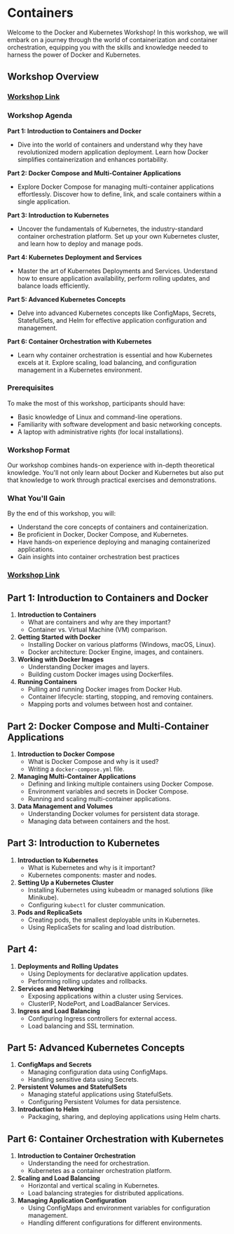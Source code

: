 # Containers

Welcome to the Docker and Kubernetes Workshop! In this workshop, we will embark on a journey through the world of containerization and container orchestration, equipping you with the skills and knowledge needed to harness the power of Docker and Kubernetes.

## Workshop Overview

### [Workshop Link](https://killercoda.com/rsschool/course/modules/ansible-workshop)

### Workshop Agenda

**Part 1: Introduction to Containers and Docker**

* Dive into the world of containers and understand why they have revolutionized modern application deployment. Learn how Docker simplifies containerization and enhances portability.

**Part 2: Docker Compose and Multi-Container Applications**

* Explore Docker Compose for managing multi-container applications effortlessly. Discover how to define, link, and scale containers within a single application.

**Part 3: Introduction to Kubernetes**

* Uncover the fundamentals of Kubernetes, the industry-standard container orchestration platform. Set up your own Kubernetes cluster, and learn how to deploy and manage pods.

**Part 4: Kubernetes Deployment and Services**

* Master the art of Kubernetes Deployments and Services. Understand how to ensure application availability, perform rolling updates, and balance loads efficiently.

**Part 5: Advanced Kubernetes Concepts**

* Delve into advanced Kubernetes concepts like ConfigMaps, Secrets, StatefulSets, and Helm for effective application configuration and management.

**Part 6: Container Orchestration with Kubernetes**

* Learn why container orchestration is essential and how Kubernetes excels at it. Explore scaling, load balancing, and configuration management in a Kubernetes environment.

### Prerequisites

To make the most of this workshop, participants should have:

* Basic knowledge of Linux and command-line operations.
* Familiarity with software development and basic networking concepts.
* A laptop with administrative rights (for local installations).

### Workshop Format

Our workshop combines hands-on experience with in-depth theoretical knowledge. You'll not only learn about Docker and Kubernetes but also put that knowledge to work through practical exercises and demonstrations.

### What You'll Gain

By the end of this workshop, you will:

* Understand the core concepts of containers and containerization.
* Be proficient in Docker, Docker Compose, and Kubernetes.
* Have hands-on experience deploying and managing containerized applications.
* Gain insights into container orchestration best practices

### [Workshop Link](https://killercoda.com/rsschool/course/modules/ansible-workshop)

## Part 1: Introduction to Containers and Docker

1. **Introduction to Containers**
   * What are containers and why are they important?
   * Container vs. Virtual Machine (VM) comparison.
2. **Getting Started with Docker**
   * Installing Docker on various platforms (Windows, macOS, Linux).
   * Docker architecture: Docker Engine, images, and containers.
3. **Working with Docker Images**
   * Understanding Docker images and layers.
   * Building custom Docker images using Dockerfiles.
4. **Running Containers**
   * Pulling and running Docker images from Docker Hub.
   * Container lifecycle: starting, stopping, and removing containers.
   * Mapping ports and volumes between host and container.

## Part 2: Docker Compose and Multi-Container Applications

1. **Introduction to Docker Compose**
   * What is Docker Compose and why is it used?
   * Writing a `docker-compose.yml` file.
2. **Managing Multi-Container Applications**
   * Defining and linking multiple containers using Docker Compose.
   * Environment variables and secrets in Docker Compose.
   * Running and scaling multi-container applications.
3. **Data Management and Volumes**
   * Understanding Docker volumes for persistent data storage.
   * Managing data between containers and the host.

## Part 3: Introduction to Kubernetes

1. **Introduction to Kubernetes**
   * What is Kubernetes and why is it important?
   * Kubernetes components: master and nodes.
2. **Setting Up a Kubernetes Cluster**
   * Installing Kubernetes using kubeadm or managed solutions (like Minikube).
   * Configuring `kubectl` for cluster communication.
3. **Pods and ReplicaSets**
   * Creating pods, the smallest deployable units in Kubernetes.
   * Using ReplicaSets for scaling and load distribution.

## Part 4:

1. **Deployments and Rolling Updates**
   * Using Deployments for declarative application updates.
   * Performing rolling updates and rollbacks.
2. **Services and Networking**
   * Exposing applications within a cluster using Services.
   * ClusterIP, NodePort, and LoadBalancer Services.
3. **Ingress and Load Balancing**
   * Configuring Ingress controllers for external access.
   * Load balancing and SSL termination.

## Part 5: Advanced Kubernetes Concepts

1. **ConfigMaps and Secrets**
   * Managing configuration data using ConfigMaps.
   * Handling sensitive data using Secrets.
2. **Persistent Volumes and StatefulSets**
   * Managing stateful applications using StatefulSets.
   * Configuring Persistent Volumes for data persistence.
3. **Introduction to Helm**
   * Packaging, sharing, and deploying applications using Helm charts.

## Part 6: Container Orchestration with Kubernetes

1. **Introduction to Container Orchestration**
   * Understanding the need for orchestration.
   * Kubernetes as a container orchestration platform.
2. **Scaling and Load Balancing**
   * Horizontal and vertical scaling in Kubernetes.
   * Load balancing strategies for distributed applications.
3. **Managing Application Configuration**
   * Using ConfigMaps and environment variables for configuration management.
   * Handling different configurations for different environments.
